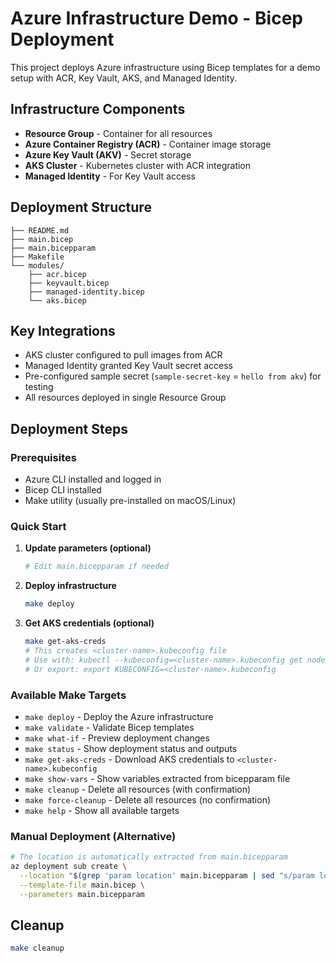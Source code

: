 # Azure Infrastructure Demo - Bicep Deployment

This project deploys Azure infrastructure using Bicep templates for a demo setup with ACR, Key Vault, AKS, and Managed Identity.

## Infrastructure Components

- **Resource Group** - Container for all resources
- **Azure Container Registry (ACR)** - Container image storage
- **Azure Key Vault (AKV)** - Secret storage
- **AKS Cluster** - Kubernetes cluster with ACR integration
- **Managed Identity** - For Key Vault access

## Deployment Structure

```
├── README.md
├── main.bicep
├── main.bicepparam
├── Makefile
└── modules/
    ├── acr.bicep
    ├── keyvault.bicep
    ├── managed-identity.bicep
    └── aks.bicep
```

## Key Integrations

- AKS cluster configured to pull images from ACR
- Managed Identity granted Key Vault secret access
- Pre-configured sample secret (`sample-secret-key` = `hello from akv`) for testing
- All resources deployed in single Resource Group

## Deployment Steps

### Prerequisites
- Azure CLI installed and logged in
- Bicep CLI installed
- Make utility (usually pre-installed on macOS/Linux)

### Quick Start

1. **Update parameters (optional)**
   ```bash
   # Edit main.bicepparam if needed
   ```

2. **Deploy infrastructure**
   ```bash
   make deploy
   ```

3. **Get AKS credentials (optional)**
   ```bash
   make get-aks-creds
   # This creates <cluster-name>.kubeconfig file
   # Use with: kubectl --kubeconfig=<cluster-name>.kubeconfig get nodes
   # Or export: export KUBECONFIG=<cluster-name>.kubeconfig
   ```

### Available Make Targets

- `make deploy` - Deploy the Azure infrastructure
- `make validate` - Validate Bicep templates
- `make what-if` - Preview deployment changes
- `make status` - Show deployment status and outputs
- `make get-aks-creds` - Download AKS credentials to `<cluster-name>.kubeconfig`
- `make show-vars` - Show variables extracted from bicepparam file
- `make cleanup` - Delete all resources (with confirmation)
- `make force-cleanup` - Delete all resources (no confirmation)
- `make help` - Show all available targets

### Manual Deployment (Alternative)

```bash
# The location is automatically extracted from main.bicepparam
az deployment sub create \
  --location "$(grep 'param location' main.bicepparam | sed "s/param location = '\(.*\)'/\1/")" \
  --template-file main.bicep \
  --parameters main.bicepparam
```

## Cleanup

```bash
make cleanup
```